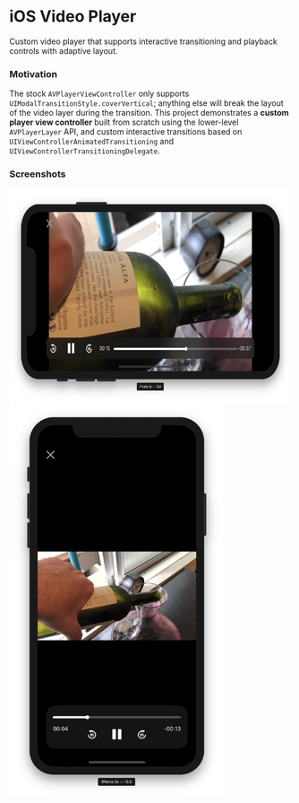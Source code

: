 # iOS Video Player

Custom video player that supports interactive transitioning and playback controls with adaptive layout.

### Motivation

The stock `AVPlayerViewController` only supports `UIModalTransitionStyle.coverVertical`; anything else will
break the layout of the video layer during the transition. This project demonstrates a **custom player view controller** built from scratch
using the lower-level `AVPlayerLayer` API, and custom interactive transitions based on `UIViewControllerAnimatedTransitioning` and `UIViewControllerTransitioningDelegate`.

### Screenshots

<img src="./Images/landscape@2x.png" width="695pt" height="384pt">
<img src="./Images/portrait@2x.png" width="384pt" height="695pt">
